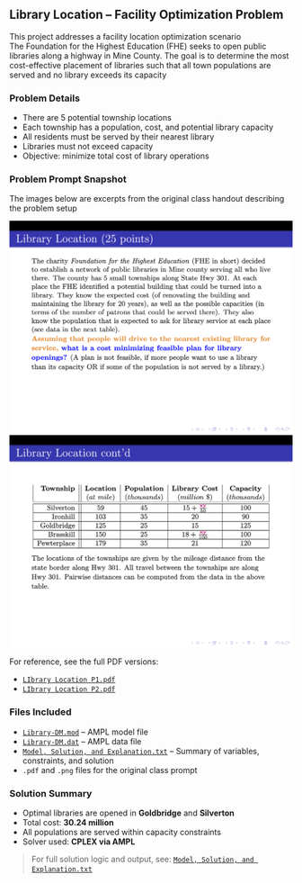 ## Library Location – Facility Optimization Problem

This project addresses a facility location optimization scenario  
The Foundation for the Highest Education (FHE) seeks to open public libraries along a highway in Mine County. The goal is to determine the most cost-effective placement of libraries such that all town populations are served and no library exceeds its capacity

### Problem Details
- There are 5 potential township locations
- Each township has a population, cost, and potential library capacity
- All residents must be served by their nearest library
- Libraries must not exceed capacity
- Objective: minimize total cost of library operations

### Problem Prompt Snapshot
The images below are excerpts from the original class handout describing the problem setup

![Problem Description – Page 1](./LIbrary%20Location%20P1.png)
![Problem Description – Page 2](./LIbrary%20Location%20P2.png)

For reference, see the full PDF versions:
- [`LIbrary Location P1.pdf`](./LIbrary%20Location%20P1.pdf)
- [`LIbrary Location P2.pdf`](./LIbrary%20Location%20P2.pdf)

### Files Included
- [`Library-DM.mod`](./Library-DM.mod) – AMPL model file
- [`Library-DM.dat`](./Library-DM.dat) – AMPL data file
- [`Model, Solution, and Explanation.txt`](./Model%2C%20Solution%2C%20and%20Explanation.txt) – Summary of variables, constraints, and solution
- `.pdf` and `.png` files for the original class prompt

### Solution Summary
- Optimal libraries are opened in **Goldbridge** and **Silverton**
- Total cost: **30.24 million**
- All populations are served within capacity constraints
- Solver used: **CPLEX via AMPL**

> For full solution logic and output, see: [`Model, Solution, and Explanation.txt`](./Model%2C%20Solution%2C%20and%20Explanation.txt)